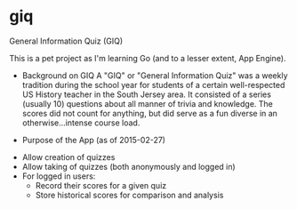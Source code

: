 # giq
General Information Quiz (GIQ)

This is a pet project as I'm learning Go (and to a lesser extent, App Engine).

* Background on GIQ
A "GIQ" or "General Information Quiz" was a weekly tradition during the school
year for students of a certain well-respected US History teacher in the South
Jersey area.  It consisted of a series (usually 10) questions about all manner
of trivia and knowledge.  The scores did not count for anything, but did serve
as a fun diverse in an otherwise...intense course load.

* Purpose of the App
(as of 2015-02-27)
- Allow creation of quizzes
- Allow taking of quizzes (both anonymously and logged in)
- For logged in users:
  - Record their scores for a given quiz
  - Store historical scores for comparison and analysis
